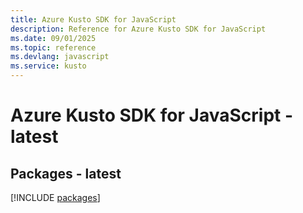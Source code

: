 ```yaml
---
title: Azure Kusto SDK for JavaScript
description: Reference for Azure Kusto SDK for JavaScript
ms.date: 09/01/2025
ms.topic: reference
ms.devlang: javascript
ms.service: kusto
---
```

# Azure Kusto SDK for JavaScript - latest
## Packages - latest
[!INCLUDE [packages](kusto-index.md)]